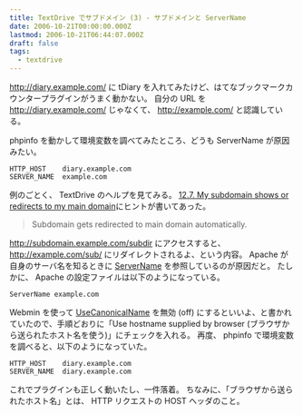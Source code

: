 ```yaml
---
title: TextDrive でサブドメイン (3) - サブドメインと ServerName
date: 2006-10-21T00:00:00.000Z
lastmod: 2006-10-21T06:44:07.000Z
draft: false
tags:
  - textdrive
---
```


<http://diary.example.com/> に tDiary を入れてみたけど、はてなブックマークカウンタープラグインがうまく動かない。 自分の URL を <http://diary.example.com/> じゃなくて、 <http://example.com/> と認識している。

phpinfo を動かして環境変数を調べてみたところ、どうも ServerName が原因みたい。

```
HTTP_HOST    diary.example.com
SERVER_NAME  example.com
```

例のごとく、 TextDrive のヘルプを見てみる。 [12.7. My subdomain shows or redirects to my main domain](http://help.textdrive.com/index.php?pg=kb.page\&id=92)にヒントが書いてあった。

> Subdomain gets redirected to main domain automatically.

<http://subdomain.example.com/subdir> にアクセスすると、 <http://example.com/sub/> にリダイレクトされるよ、という内容。 Apache が自身のサーバ名を知るときに [ServerName](http://httpd.apache.org/docs/2.0/ja/mod/core.html#servername) を参照しているのが原因だと。 たしかに、 Apache の設定ファイルは以下のようになっている。

```
ServerName example.com
```

Webmin を使って [UseCanonicalName](http://httpd.apache.org/docs/2.0/ja/mod/core.html#usecanonicalname) を無効 (off) にするといいよ、と書かれていたので、手順どおりに「Use hostname supplied by browser (ブラウザから送られたホスト名を使う)」にチェックを入れる。 再度、 phpinfo で環境変数を調べると、以下のようになっていた。

```
HTTP_HOST    diary.example.com
SERVER_NAME  diary.example.com
```

これでプラグインも正しく動いたし、一件落着。 ちなみに、「ブラウザから送られたホスト名」とは、 HTTP リクエストの HOST ヘッダのこと。
